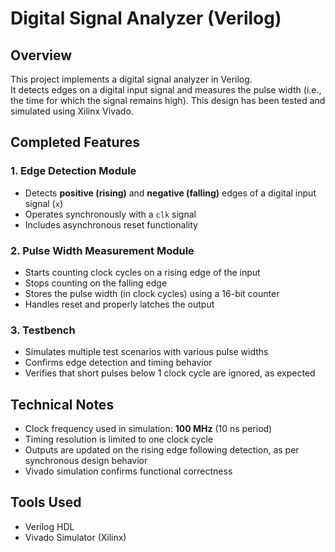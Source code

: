 # Digital Signal Analyzer (Verilog)

## Overview

This project implements a digital signal analyzer in Verilog.  
It detects edges on a digital input signal and measures the pulse width (i.e., the time for which the signal remains high). This design has been tested and simulated using Xilinx Vivado.

## Completed Features

### 1. Edge Detection Module
- Detects **positive (rising)** and **negative (falling)** edges of a digital input signal (`x`)
- Operates synchronously with a `clk` signal
- Includes asynchronous reset functionality

### 2. Pulse Width Measurement Module
- Starts counting clock cycles on a rising edge of the input
- Stops counting on the falling edge
- Stores the pulse width (in clock cycles) using a 16-bit counter
- Handles reset and properly latches the output

### 3. Testbench
- Simulates multiple test scenarios with various pulse widths
- Confirms edge detection and timing behavior
- Verifies that short pulses below 1 clock cycle are ignored, as expected

## Technical Notes
- Clock frequency used in simulation: **100 MHz** (10 ns period)
- Timing resolution is limited to one clock cycle
- Outputs are updated on the rising edge following detection, as per synchronous design behavior
- Vivado simulation confirms functional correctness

## Tools Used
- Verilog HDL
- Vivado Simulator (Xilinx)
